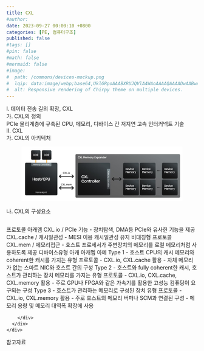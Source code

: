 ```yaml
---
title: CXL
#author: 
date: 2023-09-27 00:00:10 +0800
categories: [PE, 컴퓨터구조]
published: false
#tags: []
#pin: false
#math: false
#mermaid: false
#image:
#  path: /commons/devices-mockup.png
#  lqip: data:image/webp;base64,UklGRpoAAABXRUJQVlA4WAoAAAAQAAAADwAABwAAQUxQSDIAAAARL0AmbZurmr57yyIiqE8oiG0bejIYEQTgqiDA9vqnsUSI6H+oAERp2HZ65qP/VIAWAFZQOCBCAAAA8AEAnQEqEAAIAAVAfCWkAALp8sF8rgRgAP7o9FDvMCkMde9PK7euH5M1m6VWoDXf2FkP3BqV0ZYbO6NA/VFIAAAA
#  alt: Responsive rendering of Chirpy theme on multiple devices.
---
```


<div class="post-wrap">
  <div class="para">
    <div class="para-title">
      I. 데이터 전송 길의 확장, CXL
    </div>
    <div class="para-cntnt">
      <div class="para">
        <div class="para-title">
          가. CXL의 정의
        </div>
        <div class="para-cntnt">
            PCIe 물리계층에 구축된 CPU, 메모리, 디바이스 간 저지연 고속 인터커넥트 기술
        </div>
      </div>
    </div>
  </div>
  
  <div class="para">
    <div class="para-title">
      II. CXL
    </div>
    <div class="para-cntnt">
      <div class="para">
        <div class="para-title">
          가. CXL의 아키텍처
        </div>
        <div class="para-cntnt">
          <figure class="post-figure">
            <img src="/assets/img/posts/CXL.png" alt="CXL">
<!--            <figcaption>Source: Unveiling the Metaverse: Exploring Emerging Trends, Multifaceted Perspectives, and Future Challenges</figcaption>-->
          </figure>
        </div>
      </div>
      <div class="para">
        <div class="para-title">
          나. CXL의 구성요소
        </div>
        <div class="para-cntnt">
          <table class="post-table">
          </table>
          프로토콜 아캐멤
  CXL.io / PCIe 기능 - 장치탐색, DMA등  PCIe와 유사한 기능을 제공 
  CXL.cache / 캐시일관성 - MESI 이용 캐시일관성 유지 비대칭형 프로토콜
  CXL.mem / 메모리접근 - 호스트 프로세서가 주변장치의 메모리를 로컬 메모리처럼 사용하도록 제공
디바이스유형 아캐 아캐멤 아메
  Type 1 - 호스트 CPU의 캐시 메모리와 coherent한 캐시를 가지는 유형 
    프로토콜 - CXL.io, CXL.cache 
    활용 - 자체 메모리가 없는 스마트 NIC와 호스트 간의 구성 
  Type 2 - 호스트와 fully coherent한 캐시, 호스트가 관리하는 장치 메모리를 가지는 유형
    프로토콜 - CXL.io, CXL.cache, CXL.memory 
    활용 - 주로 GPU나 FPGA와 같은 가속기를 활용한 고성능 컴퓨팅이 요구되는 구성 
  Type 3 - 호스트가 관리하는 메모리로 구성된 장치 유형
    프로토콜 - CXL.io, CXL.memory 
    활용 - 주로 호스트의 메모리 버퍼나 SCM과 연결된 구성 - 메모리 용량 및 메모리 대역폭 확장에 사용 

        </div>
      </div>
    </div>
  </div>

  <div class="refr-wrap">
    <div class="refr-title">
        참고자료
    </div>
    <ol class="refr-list">
    <!--    <li>(나현식, 최대선) <a target="_blank" href="https://scienceon.kisti.re.kr/commons/util/originalView.do?cn=JAKO202225948430499&oCn=JAKO202225948430499&dbt=JAKO&journal=NJOU00291864">메타버스 보안 위협 요소 및 대응 방안 검토</a></li>-->
    <!--    <li>(M. Uddin, S. Manickam, H. Ullah, M. Obaidat and A. Dandoush) <a target="_blank" href="https://ieeexplore.ieee.org/abstract/document/10138386">Unveiling the Metaverse: Exploring Emerging Trends, Multifaceted Perspectives, and Future Challenges</a></li>-->
    </ol>
  </div>
</div>
